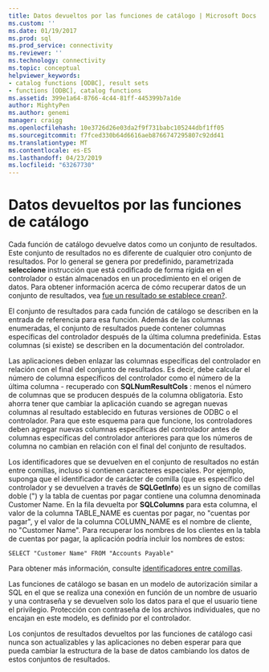 ```yaml
---
title: Datos devueltos por las funciones de catálogo | Microsoft Docs
ms.custom: ''
ms.date: 01/19/2017
ms.prod: sql
ms.prod_service: connectivity
ms.reviewer: ''
ms.technology: connectivity
ms.topic: conceptual
helpviewer_keywords:
- catalog functions [ODBC], result sets
- functions [ODBC], catalog functions
ms.assetid: 399e1a64-8766-4c44-81ff-445399b7a1de
author: MightyPen
ms.author: genemi
manager: craigg
ms.openlocfilehash: 10e3726d26e03da2f9f731babc105244dbf1ff05
ms.sourcegitcommit: f7fced330b64d6616aeb8766747295807c92dd41
ms.translationtype: MT
ms.contentlocale: es-ES
ms.lasthandoff: 04/23/2019
ms.locfileid: "63267730"
---
```

# <a name="data-returned-by-catalog-functions"></a>Datos devueltos por las funciones de catálogo
Cada función de catálogo devuelve datos como un conjunto de resultados. Este conjunto de resultados no es diferente de cualquier otro conjunto de resultados. Por lo general se genera por predefinido, parametrizada **seleccione** instrucción que está codificado de forma rígida en el controlador o están almacenados en un procedimiento en el origen de datos. Para obtener información acerca de cómo recuperar datos de un conjunto de resultados, vea [fue un resultado se establece crean?](../../../odbc/reference/develop-app/was-a-result-set-created.md).  
  
 El conjunto de resultados para cada función de catálogo se describen en la entrada de referencia para esa función. Además de las columnas enumeradas, el conjunto de resultados puede contener columnas específicas del controlador después de la última columna predefinida. Estas columnas (si existe) se describen en la documentación del controlador.  
  
 Las aplicaciones deben enlazar las columnas específicas del controlador en relación con el final del conjunto de resultados. Es decir, debe calcular el número de columna específicos del controlador como el número de la última columna - recuperado con **SQLNumResultCols** : menos el número de columnas que se producen después de la columna obligatoria. Esto ahorra tener que cambiar la aplicación cuando se agregan nuevas columnas al resultado establecido en futuras versiones de ODBC o el controlador. Para que este esquema para que funcione, los controladores deben agregar nuevas columnas específicas del controlador antes de columnas específicas del controlador anteriores para que los números de columna no cambian en relación con el final del conjunto de resultados.  
  
 Los identificadores que se devuelven en el conjunto de resultados no están entre comillas, incluso si contienen caracteres especiales. Por ejemplo, suponga que el identificador de carácter de comilla (que es específico del controlador y se devuelven a través de **SQLGetInfo**) es un signo de comillas doble (") y la tabla de cuentas por pagar contiene una columna denominada Customer Name. En la fila devuelta por **SQLColumns** para esta columna, el valor de la columna TABLE_NAME es cuentas por pagar, no "cuentas por pagar", y el valor de la columna COLUMN_NAME es el nombre de cliente, no "Customer Name". Para recuperar los nombres de los clientes en la tabla de cuentas por pagar, la aplicación podría incluir los nombres de estos:  
  
```  
SELECT "Customer Name" FROM "Accounts Payable"  
```  
  
 Para obtener más información, consulte [identificadores entre comillas](../../../odbc/reference/develop-app/quoted-identifiers.md).  
  
 Las funciones de catálogo se basan en un modelo de autorización similar a SQL en el que se realiza una conexión en función de un nombre de usuario y una contraseña y se devuelven solo los datos para el que el usuario tiene el privilegio. Protección con contraseña de los archivos individuales, que no encajan en este modelo, es definido por el controlador.  
  
 Los conjuntos de resultados devueltos por las funciones de catálogo casi nunca son actualizables y las aplicaciones no deben esperar para que pueda cambiar la estructura de la base de datos cambiando los datos de estos conjuntos de resultados.
